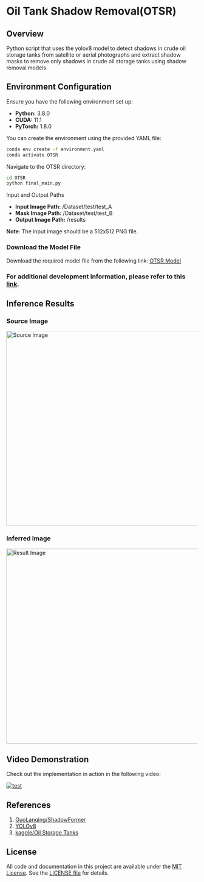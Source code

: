 # Oil Tank Shadow Removal(OTSR)

## Overview
Python script that uses the yolov8 model to detect shadows in crude oil storage tanks from satellite or aerial photographs and extract shadow masks to remove only shadows in crude oil storage tanks using shadow removal models

## Environment Configuration

Ensure you have the following environment set up:

- **Python:** 3.8.0
- **CUDA:** 11.1
- **PyTorch:** 1.8.0

You can create the environment using the provided YAML file:

```bash
conda env create -f environment.yaml
conda activate OTSR
```
Navigate to the OTSR directory:

```bash
cd OTSR
python final_main.py
```

Input and Output Paths
- **Input Image Path:** /Dataset/test/test_A
- **Mask Image Path:** /Dataset/test/test_B
- **Output Image Path:** /results

**Note**: The input image should be a 512x512 PNG file.

### Download the Model File

Download the required model file from the following link: [OTSR Model](https://drive.google.com/file/d/1FzcBA5OUFJO3LeUpQDlu-LFemi3totcK/view?usp=sharing)


### For additional development information, please refer to this [link](https://corbinyim.notion.site/Oil-Storage-Tank-Shadow-Removal-acf15dd4a47649c6a0df93ce72d76c58?pvs=4).


## Inference Results

### Source Image
<img src="/Oil_Tank_Shadow_Removal/Dataset/test/test_A/99_3_7.png" width="512px" height="512px" title="A" alt="Source Image"></img><br/>

### Inferred Image
<img src="/Oil_Tank_Shadow_Removal/results/99_3_7.png" width="512px" height="512px" title="B" alt="Result Image"></img><br/>

## Video Demonstration
Check out the implementation in action in the following video:

[![test](http://img.youtube.com/vi/2AyVU8FcxNs/0.jpg)](https://youtu.be/2AyVU8FcxNs?t=0s) 

## References
1. [GuoLanqing/ShadowFormer](https://github.com/guolanqing/shadowformer#visual-results)
2. [YOLOv8](https://docs.ultralytics.com/ko/)
3. [kaggle/Oil Storage Tanks](https://www.kaggle.com/datasets/towardsentropy/oil-storage-tanks)


## License
All code and documentation in this project are available under the [MIT License](https://opensource.org/licenses/MIT).
See the [LICENSE file](./LICENSE) for details.
